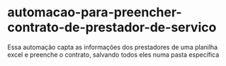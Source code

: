 # automacao-para-preencher-contrato-de-prestador-de-servico
Essa automação capta as informações dos prestadores de uma planilha excel e preenche o contrato, salvando todos eles numa pasta específica
